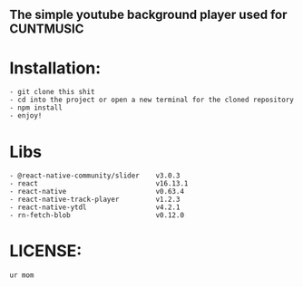 ## The simple youtube background player used for CUNTMUSIC

# Installation:
    - git clone this shit
    - cd into the project or open a new terminal for the cloned repository
    - npm install
    - enjoy!
    
# Libs
    - @react-native-community/slider    v3.0.3
    - react                             v16.13.1
    - react-native                      v0.63.4
    - react-native-track-player         v1.2.3
    - react-native-ytdl                 v4.2.1 
    - rn-fetch-blob                     v0.12.0

# LICENSE:
    ur mom
